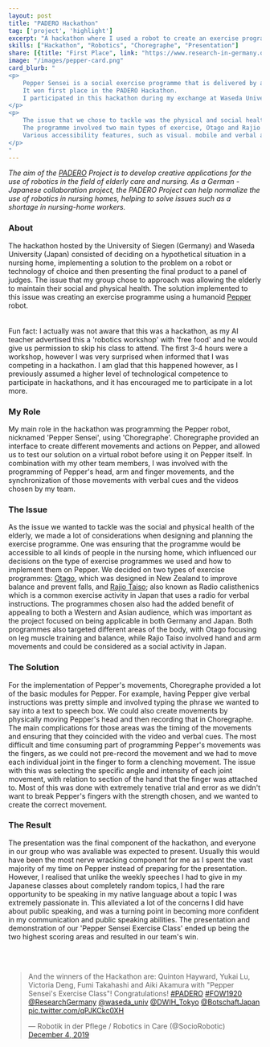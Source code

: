 ```yaml
---
layout: post
title: "PADERO Hackathon"
tag: ['project', 'highlight']
excerpt: "A hackathon where I used a robot to create an exercise programme targeted towards the elderly."
skills: ["Hackathon", "Robotics", "Choregraphe", "Presentation"]
share: [{title: "First Place", link: "https://www.research-in-germany.org/the-future-of-work/news-and-stories/padero_article_part2.html"}]
image: "/images/pepper-card.png"
card_blurb: "
<p>
    Pepper Sensei is a social exercise programme that is delivered by a humanoid Pepper robot. 
    It won first place in the PADERO Hackathon. 
    I participated in this hackathon during my exchange at Waseda University (Tokyo, Japan). 
</p>
<p>
    The issue that we chose to tackle was the physical and social health of those in elderly homes. 
    The programme involved two main types of exercise, Otago and Rajio Taiso. 
    Various accessibility features, such as visual. mobile and verbal aids were also incoporated into our programme to account for issues that elderly people develop. 
</p>
"
---
```


*The aim of the [PADERO](http://research-in-germany.org/the-future-of-work/research-networks/research-network-padero.html) Project is to develop creative applications for the use of robotics in the field of  elderly care and nursing. As a German - Japanese collaboration project, the PADERO Project can help normalize the use of robotics in nursing homes, helping to solve issues such as a shortage in nursing-home workers.*  

### About
The hackathon hosted by the University of Siegen (Germany) and Waseda University (Japan) consisted of deciding on a hypothetical situation in a nursing home, implementing a solution to the problem on a robot or technology of choice and then presenting the final product to a panel of judges. The issue that my group chose to approach was allowing the elderly to maintain their social and physical health. The solution implemented to this issue was creating an exercise programme using a humanoid [Pepper](https://www.softbankrobotics.com/emea/en/pepper) robot.  
<br><br>
Fun fact: I actually was not aware that this was a hackathon, as my AI teacher advertised this a 'robotics workshop' with 'free food' and he would give us permission to skip his class to attend. The first 3-4 hours were a workshop, however I was very surprised when informed that I was competing in a hackathon. I am glad that this happened however, as I previously assumed a higher level of technological competence to participate in hackathons, and it has encouraged me to participate in a lot more.  

### My Role
My main role in the hackathon was programming the Pepper robot, nicknamed 'Pepper Sensei', using 'Choregraphe'. Choregraphe provided an interface to create different movements and actions on Pepper, and allowed us to test our solution on a virtual robot before using it on Pepper itself. In combination with my other team members, I was involved with the programming of Pepper's head, arm and finger movements, and the synchronization of those movements with verbal cues and the videos chosen by my team. 

### The Issue
As the issue we wanted to tackle was the social and physical health of the elderly, we made a lot of considerations when designing and planning the exercise programme. One was ensuring that the programme would be accessible to all kinds of people in the nursing home, which influenced our decisions on the type of exercise programmes we used and how to implement them on Pepper. We decided on two types of exercise programmes: [Otago](https://www.physio-pedia.com/Otago_Exercise_Programme), which was designed in New Zealand to improve balance and prevent falls, and [Rajio Taiso](https://www.japankuru.com/en/culture/e2263.html); also known as Radio calisthenics which is a common exercise activity in Japan that uses a radio for verbal instructions. The programmes chosen also had the added benefit of appealing to both a Western and Asian audience, which was important as the project focused on being applicable in both Germany and Japan. Both programmes also targeted different areas of the body, with Otago focusing on leg muscle training and balance, while Rajio Taiso involved hand and arm movements and could be considered as a social activity in Japan. 

### The Solution
For the implementation of Pepper's movements, Choregraphe provided a lot of the basic modules for Pepper. For example, having Pepper give verbal instructions was pretty simple and involved typing the phrase we wanted to say into a text to speech box. We could also create movements by physically moving Pepper's head and then recording that in Choregraphe. The main complications for those areas was the timing of the movements and ensuring that they coincided with the video and verbal cues. The most difficult and time consuming part of programming Pepper's movements was the fingers, as we could not pre-record the movement and we had to move each individual joint in the finger to form a clenching movement. The issue with this was selecting the specific angle and intensity of each joint movement, with relation to section of the hand that the finger was attached to. Most of this was done with extremely tenative trial and error as we didn't want to break Pepper's fingers with the strength chosen, and we wanted to create the correct movement.   

### The Result
The presentation was the final component of the hackathon, and everyone in our group who was avaliable was expected to present. Usually this would have been the most nerve wracking component for me as I spent the vast majority of my time on Pepper instead of preparing for the presentation. However, I realised that unlike the weekly speeches I had to give in my Japanese classes about completely random topics, I had the rare opportunity to be speaking in my native language about a topic I was extremely passionate in. This alleviated a lot of the concerns I did have about public speaking, and was a turning point in becoming more confident in my communication and public speaking abilities. The presentation and demonstration of our 'Pepper Sensei Exercise Class' ended up being the two highest scoring areas and resulted in our team's win.   

<br><br>
<div class = "col-10 text-center mx-auto">
<blockquote class="twitter-tweet" data-theme="dark">
<p lang="en" dir="ltr">And the winners of the Hackathon are: Quinton Hayward, Yukai Lu, Victoria Deng, Fumi Takahashi and Aiki Akamura with &quot;Pepper Sensei&#39;s Exercise Class&quot;! Congratulations!
<a href="https://twitter.com/hashtag/PADERO?src=hash&amp;ref_src=twsrc%5Etfw">#PADERO</a> <a href="https://twitter.com/hashtag/FOW1920?src=hash&amp;ref_src=twsrc%5Etfw">#FOW1920</a> 
<a href="https://twitter.com/ResearchGermany?ref_src=twsrc%5Etfw">@ResearchGermany</a> <a href="https://twitter.com/waseda_univ?ref_src=twsrc%5Etfw">@waseda_univ</a> 
<a href="https://twitter.com/DWIH_Tokyo?ref_src=twsrc%5Etfw">@DWIH_Tokyo</a> <a href="https://twitter.com/BotschaftJapan?ref_src=twsrc%5Etfw">@BotschaftJapan</a> 
<a href="https://t.co/qPJKCkc0XH">pic.twitter.com/qPJKCkc0XH</a></p>&mdash; Robotik in der Pflege / Robotics in Care (@SocioRobotic) 
<a href="https://twitter.com/SocioRobotic/status/1202265458637824001?ref_src=twsrc%5Etfw">December 4, 2019</a>
</blockquote> 
<script async src="https://platform.twitter.com/widgets.js" charset="utf-8"></script>
</div>
